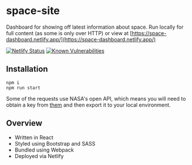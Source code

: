 # space-site

Dashboard for showing off latest information about space. Run locally for full content (as some is only over HTTP) or view at [https://space-dashboard.netlify.app/](https://space-dashboard.netlify.app/)

[![Netlify Status](https://api.netlify.com/api/v1/badges/a96d8df8-894d-44a4-b3be-574f97b9c131/deploy-status)](https://app.netlify.com/sites/space-dashboard/deploys)
[![Known Vulnerabilities](https://snyk.io/test/github/RosieWatson/space-dashboard/badge.svg?targetFile=package.json)](https://snyk.io/test/github/RosieWatson/space-dashboard?targetFile=package.json)

## Installation
```
npm i
npm run start
```

Some of the requests use NASA's open API, which means you will need to obtain a key from [them](https://api.nasa.gov/) and then export it to your local environment.

## Overview
- Written in React
- Styled using Bootstrap and SASS
- Bundled using Webpack
- Deployed via Netlify
